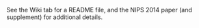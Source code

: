See the Wiki tab for a README file, and the NIPS 2014 paper (and supplement) for additional details.